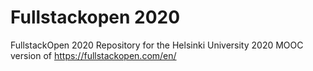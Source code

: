 # Fullstackopen 2020
FullstackOpen 2020
Repository for the Helsinki University 2020 MOOC version of
https://fullstackopen.com/en/